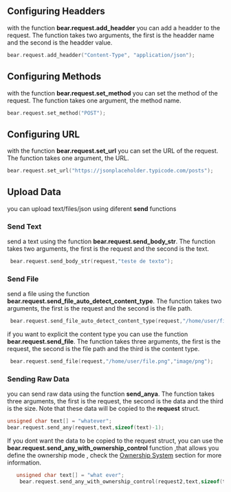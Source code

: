 
## Configuring Headders
with the function **bear.request.add_headder** you can add a headder to the request. The function takes two arguments, the first is the headder name and the second is the headder value.

```c
bear.request.add_headder("Content-Type", "application/json");
```
## Configuring Methods 
with the function **bear.request.set_method** you can set the method of the request. The function takes one argument, the method name.

```c
bear.request.set_method("POST");
```
## Configuring URL
with the function **bear.request.set_url** you can set the URL of the request. The function takes one argument, the URL.

```c
bear.request.set_url("https://jsonplaceholder.typicode.com/posts");
```
## Upload Data
you can upload text/files/json using diferent **send** functions 

### Send Text
send a text using the function **bear.request.send_body_str**. The function takes two arguments, the first is the request and the second is the text.
```c
 bear.request.send_body_str(request,"teste de texto");
```


### Send File
send a file using the function **bear.request.send_file_auto_detect_content_type**. The function takes two arguments, the first is the request and the second is the file path.
```c
 bear.request.send_file_auto_detect_content_type(request,"/home/user/file.png");
```
if you want to explicit the content type you can use the function **bear.request.send_file**. The function takes three arguments, the first is the request, the second is the file path and the third is the content type.
```c
 bear.request.send_file(request,"/home/user/file.png","image/png");
```
### Sending Raw Data
you can send raw data using the function **send_anya**. The function takes three arguments, the first is the request, the second is the data and the third is the size. Note that these data will be copied to the **request** struct.
```c
unsigned char text[] = "whatever";
bear.request.send_any(request,text,sizeof(text)-1);

```

If you dont want the data to be copied to the request struct, you can use the **bear.request.send_any_with_ownership_control** function ,that allows you define the ownership mode , check the [Ownership System](/doc/ownership_system.md) section for more information.

```c
   unsigned char text[] = "what ever";
    bear.request.send_any_with_ownership_control(request2,text,sizeof(text)-1,bear.REFERENCE);

```